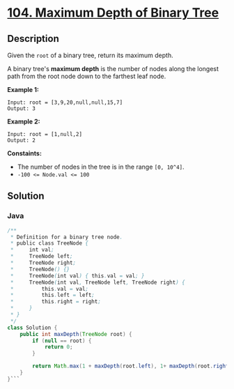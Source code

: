 # [104. Maximum Depth of Binary Tree](https://leetcode.com/problems/maximum-depth-of-binary-tree/description/)

## Description
Given the `root` of a binary tree, return its maximum depth.

A binary tree's **maximum depth** is the number of nodes along the longest path from the root node down to the farthest leaf node.

**Example 1:**
```
Input: root = [3,9,20,null,null,15,7]
Output: 3
```

**Example 2:**
```
Input: root = [1,null,2]
Output: 2
```

**Constaints:**
+ The number of nodes in the tree is in the range `[0, 10^4]`.
+ `-100 <= Node.val <= 100`

## Solution
### Java
```java
/**
 * Definition for a binary tree node.
 * public class TreeNode {
 *     int val;
 *     TreeNode left;
 *     TreeNode right;
 *     TreeNode() {}
 *     TreeNode(int val) { this.val = val; }
 *     TreeNode(int val, TreeNode left, TreeNode right) {
 *         this.val = val;
 *         this.left = left;
 *         this.right = right;
 *     }
 * }
 */
class Solution {
    public int maxDepth(TreeNode root) {
        if (null == root) {
            return 0;
        }

        return Math.max(1 + maxDepth(root.left), 1+ maxDepth(root.right));
    }
}```
